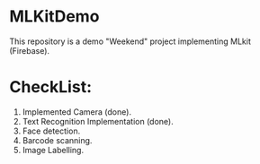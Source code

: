 # MLKitDemo
This repository is a demo "Weekend" project implementing MLkit (Firebase).

# CheckList:
1. Implemented Camera (done).
2. Text Recognition Implementation (done).
3. Face detection.
4. Barcode scanning.
5. Image Labelling.
